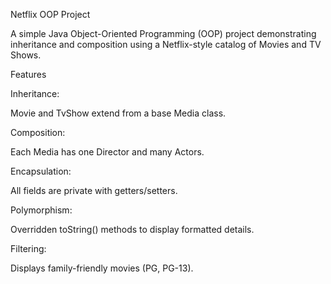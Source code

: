 Netflix OOP Project

A simple Java Object-Oriented Programming (OOP) project demonstrating inheritance and composition using a Netflix-style catalog of Movies and TV Shows.

Features

Inheritance:

Movie and TvShow extend from a base Media class.

Composition:

Each Media has one Director and many Actors.

Encapsulation:

All fields are private with getters/setters.

Polymorphism:

Overridden toString() methods to display formatted details.

Filtering:

Displays family-friendly movies (PG, PG-13).
